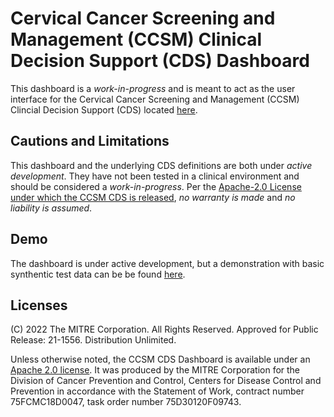 # Cervical Cancer Screening and Management (CCSM) Clinical Decision Support (CDS) Dashboard

This dashboard is a *work-in-progress* and is meant to act as the user interface for the Cervical Cancer Screening and Management (CCSM) Clincial Decision Support (CDS) located [here](https://github.com/ccsm-cds-tools/ccsm-cds-with-tests).

## Cautions and Limitations

This dashboard and the underlying CDS definitions are both under *active development*. They have not been tested in a clinical environment and should be considered a *work-in-progress*. Per the [Apache-2.0 License under which the CCSM CDS is released](#licenses), *no warranty is made* and *no liability is assumed*.

## Demo

The dashboard is under active development, but a demonstration with basic synthentic test data can be be found 
[here](https://ccsm-cds-tools.github.io/ccsm-cds-dashboard#/tests).

## Licenses

(C) 2022 The MITRE Corporation. All Rights Reserved. Approved for Public Release: 21-1556. Distribution Unlimited.

Unless otherwise noted, the CCSM CDS Dashboard is available under an [Apache 2.0 license](./LICENSE). It was produced by the MITRE Corporation for the Division of Cancer Prevention and Control, Centers for Disease Control and Prevention in accordance with the Statement of Work, contract number 75FCMC18D0047, task order number 75D30120F09743.
